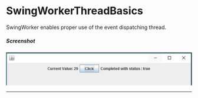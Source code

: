 # SwingWorkerThreadBasics
SwingWorker enables proper use of the event dispatching thread.

##### Screenshot
![image1](/src/s0.png)

---------------------------------------
